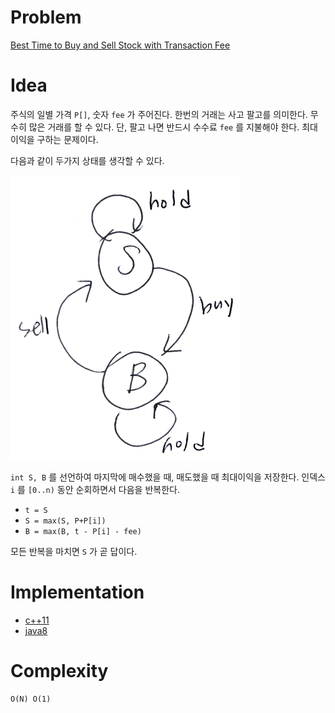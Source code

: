 # Problem

[Best Time to Buy and Sell Stock with Transaction Fee](https://leetcode.com/problems/best-time-to-buy-and-sell-stock-with-transaction-fee/)

# Idea

주식의 일별 가격 `P[]`, 숫자 `fee` 가 주어진다. 한번의 거래는 사고 팔고를 의미한다. 무수히 많은 거래를 할 수 있다. 단, 팔고 나면 반드시 수수료 `fee` 를 지불해야 한다. 최대이익을 구하는 문제이다.

다음과 같이 두가지 상태를 생각할 수 있다.

![](state.png)

`int S, B` 를 선언하여 마지막에 매수했을 때, 매도했을 때 최대이익을 저장한다. 인덱스 `i` 를 `[0..n)` 동안 순회하면서 다음을 반복한다.

* `t = S`
* `S = max(S, P+P[i])`
* `B = max(B, t - P[i] - fee)`

모든 반복을 마치면 `S` 가 곧 답이다.

# Implementation

* [c++11](a.cpp)
* [java8](Solution.java)

# Complexity

```
O(N) O(1)
```
